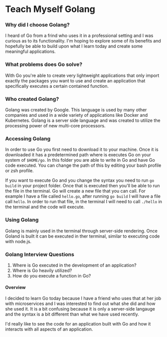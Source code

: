 # Teach Myself Golang

### Why did I choose Golang?
I heard of Go from a frind who uses it in a professional setting and I was curious as to its functionality. I'm hoping to explore some of its benefits and hopefully be able to build upon what I learn today and create some meaningful applications.

### What problems does Go solve?
With Go you're able to create very lightweight applications that only import exactly the packages you want to use and create an application that specifically executes a certain contained function.

### Who created Golang?
Golang was created by Google. This language is used by many other companies and used in a wide variety of applications like Docker and Kubernetes. Golang is a server side language and was created to utilize the processing power of new multi-core processors.

### Accessing Golang
In order to use Go you first need to download it to your machine. Once it is downloaded it has a predetermined path where is executes Go on your system of ```$HOME/go```. In this folder you are able to write in Go and have Go code executed. You can change the path of this by editing your bash profile or zsh profile.

If you want to execute Go and you change the syntax you need to run ```go build``` in your project folder. Once that is executed then you'll be able to run the file in the terminal. Go will create a new file that you can call. For example I have a file called ```hello.go```, after running ```go build``` I will have a file call ```hello```. In order to run that file, in the terminal I will need to call ```./hello``` in the terminal and the code will execute.

### Using Golang
Golang is mainly used in the terminal through server-side rendering. Once Goland is built it can be executed in ther terminal, similar to executing code with node.js.

### Golang Interview Questions

1. Where is Go executed in the development of an application?
2. Where is Go heavily utilized?
3. How do you execute a function in Go?

#### Overview

I decided to learn Go today because I have a friend who uses that at her job with microservices and I was interested to find out what she did and how she used it. It is a bit confusing because it is only a server-side langauge and the syntax is a bit different than what we have used recently.

I'd really like to see the code for an application built with Go and how it interacts with all aspects of an application.